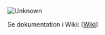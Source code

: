 
![Unknown](https://github.com/test-jppolitikenshus/internal-developer-platform/assets/35189/182b7093-d431-48c4-996a-6cf86aa9aa47)  

Se dokumentation i Wiki: [[Wiki](https://github.com/test-jppolitikenshus/internal-developer-platform/wiki)]

